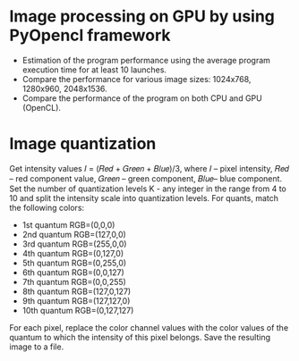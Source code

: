 # Image processing on GPU by using PyOpencl framework
- Estimation of the program performance using the average program execution time for at least 10 launches.
- Compare the performance for various image sizes: 1024х768, 1280х960, 2048х1536.
- Compare the performance of the program on both CPU and GPU (OpenCL).
# Image quantization
Get intensity values 𝐼 = (𝑅𝑒𝑑 + 𝐺𝑟𝑒𝑒𝑛 + 𝐵𝑙𝑢𝑒)/3,
where 𝐼 – pixel intensity, 𝑅𝑒𝑑 – red component value, 𝐺𝑟𝑒𝑒𝑛 – green component, 𝐵𝑙𝑢𝑒– blue component.
Set the number of quantization levels K - any integer in the range from 4 to 10 and split the intensity scale
into quantization levels. For quants, match the following colors:
- 1st quantum RGB=(0,0,0)
- 2nd quantum RGB=(127,0,0)
- 3rd quantum RGB=(255,0,0)
- 4th quantum RGB=(0,127,0)
- 5th quantum RGB=(0,255,0)
- 6th quantum RGB=(0,0,127)
- 7th quantum RGB=(0,0,255)
- 8th quantum RGB=(127,0,127)
- 9th quantum RGB=(127,127,0)
- 10th quantum RGB=(0,127,127)

For each pixel, replace the color channel values with the color values of the quantum to which the intensity
of this pixel belongs. Save the resulting image to a file.
